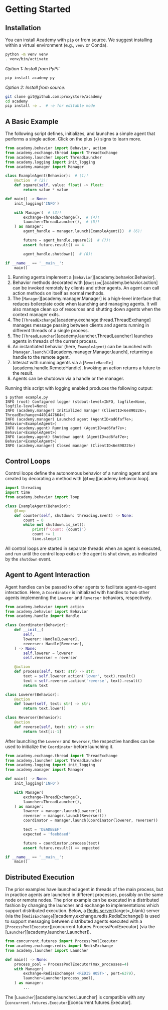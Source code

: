 # Getting Started

## Installation

You can install Academy with `pip` or from source.
We suggest installing within a virtual environment (e.g., `venv` or Conda).
```bash
python -m venv venv
. venv/bin/activate
```

*Option 1: Install from PyPI:*
```bash
pip install academy-py
```

*Option 2: Install from source:*
```bash
git clone git@github.com:proxystore/academy
cd academy
pip install -e .  # -e for editable mode
```

## A Basic Example

The following script defines, initializes, and launches a simple agent that performs a single action.
Click on the plus (`+`) signs to learn more.

```python title="example.py" linenums="1"
from academy.behavior import Behavior, action
from academy.exchange.thread import ThreadExchange
from academy.launcher import ThreadLauncher
from academy.logging import init_logging
from academy.manager import Manager

class ExampleAgent(Behavior):  # (1)!
    @action  # (2)!
    def square(self, value: float) -> float:
        return value * value

def main() -> None:
    init_logging('INFO')

    with Manager(  # (3)!
        exchange=ThreadExchange(),  # (4)!
        launcher=ThreadLauncher(),  # (5)!
    ) as manager:
        agent_handle = manager.launch(ExampleAgent())  # (6)!

        future = agent_handle.square(2)  # (7)!
        assert future.result() == 4

        agent_handle.shutdown()  # (8)!

if __name__ == '__main__':
    main()
```

1. Running agents implement a [`Behavior`][academy.behavior.Behavior].
2. Behavior methods decorated with [`@action`][academy.behavior.action] can be invoked remotely by clients and other agents. An agent can call action methods on itself as normal methods.
3. The [`Manager`][academy.manager.Manager] is a high-level interface that reduces boilerplate code when launching and managing agents. It will also manage clean up of resources and shutting down agents when the context manager exits.
4. The [`ThreadExchange`][academy.exchange.thread.ThreadExchange] manages message passing between clients and agents running in different threads of a single process.
5. The [`ThreadLauncher`][academy.launcher.ThreadLauncher] launches agents in threads of the current process.
6. An instantiated behavior (here, `ExampleAgent`) can be launched with [`Manager.launch()`][academy.manager.Manager.launch], returning a handle to the remote agent.
7. Interact with running agents via a [`RemoteHandle`][academy.handle.RemoteHandle]. Invoking an action returns a future to the result.
8. Agents can be shutdown via a handle or the manager.

Running this script with logging enabled produces the following output:
```
$ python example.py
INFO (root) Configured logger (stdout-level=INFO, logfile=None, logfile-level=None)
INFO (academy.manager) Initialized manager (ClientID<6e890226>; ThreadExchange<4401447664>)
INFO (academy.manager) Launched agent (AgentID<ad6faf7e>; Behavior<ExampleAgent>)
INFO (academy.agent) Running agent (AgentID<ad6faf7e>; Behavior<ExampleAgent>)
INFO (academy.agent) Shutdown agent (AgentID<ad6faf7e>; Behavior<ExampleAgent>)
INFO (academy.manager) Closed manager (ClientID<6e890226>)
```

## Control Loops

Control loops define the autonomous behavior of a running agent and are created by decorating a method with [`@loop`][academy.behavior.loop].

```python
import threading
import time
from academy.behavior import loop

class ExampleAgent(Behavior):
    @loop
    def counter(self, shutdown: threading.Event) -> None:
        count = 0
        while not shutdown.is_set():
            print(f'Count: {count}')
            count += 1
            time.sleep(1)
```

All control loops are started in separate threads when an agent is executed, and run until the control loop exits or the agent is shut down, as indicated by the `shutdown` event.

## Agent to Agent Interaction

Agent handles can be passed to other agents to facilitate agent-to-agent interaction.
Here, a `Coordinator` is initialized with handles to two other agents implementing the `Lowerer` and `Reverser` behaviors, respectively.

```python
from academy.behavior import action
from academy.behavior import Behavior
from academy.handle import Handle

class Coordinator(Behavior):
    def __init__(
        self,
        lowerer: Handle[Lowerer],
        reverser: Handle[Reverser],
    ) -> None:
        self.lowerer = lowerer
        self.reverser = reverser

    @action
    def process(self, text: str) -> str:
        text = self.lowerer.action('lower', text).result()
        text = self.reverser.action('reverse', text).result()
        return text

class Lowerer(Behavior):
    @action
    def lower(self, text: str) -> str:
        return text.lower()

class Reverser(Behavior):
    @action
    def reverse(self, text: str) -> str:
        return text[::-1]
```

After launching the `Lowerer` and `Reverser`, the respective handles can be used to initialize the `Coordinator` before launching it.

```python
from academy.exchange.thread import ThreadExchange
from academy.launcher import ThreadLauncher
from academy.logging import init_logging
from academy.manager import Manager

def main() -> None:
    init_logging('INFO')

    with Manager(
        exchange=ThreadExchange(),
        launcher=ThreadLauncher(),
    ) as manager:
        lowerer = manager.launch(Lowerer())
        reverser = manager.launch(Reverser())
        coordinator = manager.launch(Coordinator(lowerer, reverser))

        text = 'DEADBEEF'
        expected = 'feebdaed'

        future = coordinator.process(text)
        assert future.result() == expected

if __name__ == '__main__':
    main()
```


## Distributed Execution

The prior examples have launched agent in threads of the main process, but in practice agents are launched in different processes, possibly on the same node or remote nodes.
The prior example can be executed in a distributed fashion by changing the launcher and exchange to implementations which support distributed execution.
Below, a [Redis server](https://redis.io/){target=_blank} server (via the [`RedisExchange`][academy.exchange.redis.RedisExchange]) is used to support messaging between distributed agents executed with a [`ProcessPoolExecutor`][concurrent.futures.ProcessPoolExecutor] (via the [`Launcher`][academy.launcher.Launcher]).

```python
from concurrent.futures import ProcessPoolExecutor
from academy.exchange.redis import RedisExchange
from academy.launcher import Launcher

def main() -> None:
    process_pool = ProcessPoolExecutor(max_processes=4)
    with Manager(
        exchange=RedisExchange('<REDIS HOST>', port=6379),
        launcher=Launcher(process_pool),
    ) as manager:
        ...
```

The [`Launcher`][academy.launcher.Launcher] is compatible with any [`concurrent.futures.Executor`][concurrent.futures.Executor].
